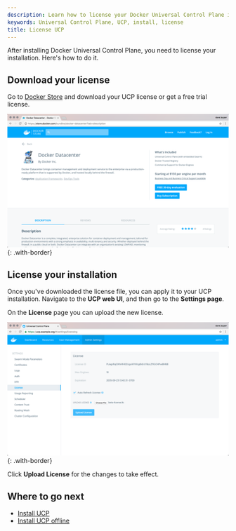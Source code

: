 ```yaml
---
description: Learn how to license your Docker Universal Control Plane installation.
keywords: Universal Control Plane, UCP, install, license
title: License UCP
---
```


After installing Docker Universal Control Plane, you need to license your
installation. Here's how to do it.

## Download your license

Go to [Docker Store](https://store.docker.com/bundles/docker-datacenter) and
download your UCP license or get a free trial license.

![](../images/license-ucp-1.png){: .with-border}


## License your installation

Once you've downloaded the license file, you can apply it to your UCP
installation. Navigate to the **UCP web UI**, and then go to the **Settings
page**.

On the **License** page you can upload the new license.

![](../images/license-ucp-2.png){: .with-border}

Click **Upload License** for the changes to take effect.

## Where to go next

* [Install UCP](index.md)
* [Install UCP offline](install-offline.md)
